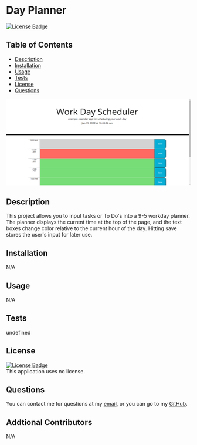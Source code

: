 # Day Planner

  [![License Badge]()]()

  ## Table of Contents
  - [Description](#Description)
  - [Installation](#Installation)
  - [Usage](#Usage)
  - [Tests](#Tests)
  - [License](#License)
  - [Questions](#Questions)

  ![Screenshot](./assets/img/day-planner-screenshot.png)

  ## Description
  This project allows you to input tasks or To Do's into a 9-5 workday planner. The planner displays the current time at the top of the page, and the text boxes change color relative to the current hour of the day. Hitting save stores the user's input for later use.

  ## Installation
  N/A

  ## Usage
  N/A

  ## Tests
  undefined

  ## License
  [![License Badge]()]()
  </br>
  This application uses no license.

  ## Questions
  You can contact me for questions at my [email](mailto:cwishart203@gmail.com), or you can go to my [GitHub](https://github.com/cwishart203).

  ## Addtional Contributors
  N/A
